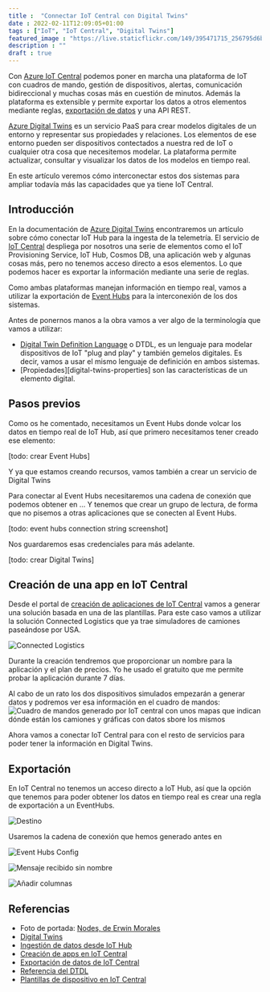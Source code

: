 ```yaml
---
title :  "Connectar IoT Central con Digital Twins"
date : 2022-02-11T12:09:05+01:00
tags : ["IoT", "IoT Central", "Digital Twins"]
featured_image : "https://live.staticflickr.com/149/395471715_256795d6bd_4k.jpg"
description : ""
draft : true
---
```


Con [Azure IoT Central][iot-central] podemos poner en marcha una plataforma de IoT con cuadros de mando, gestión de dispositivos, alertas, comunicación bidireccional y muchas cosas más en cuestión de minutos. Además la plataforma es extensible y permite exportar los datos a otros elementos mediante reglas, [exportación de datos][iot-central-export] y una API REST.

[Azure Digital Twins][digital-twins] es un servicio PaaS para crear modelos digitales de un entorno y representar sus propiedades y relaciones. Los elementos de ese entorno pueden ser dispositivos contectados a nuestra red de IoT o cualquier otra cosa que necesitemos modelar. La plataforma permite actualizar, consultar y visualizar los datos de los modelos en tiempo real.

En este artículo veremos cómo interconectar estos dos sistemas para ampliar todavía más las capacidades que ya tiene IoT Central.

<!--more-->

## Introducción

En la documentación de [Azure Digital Twins][digital-twins-IoT] encontraremos un artículo sobre cómo conectar IoT Hub para la ingesta de la telemetría. El servicio de [IoT Central][iot-central] despliega por nosotros una serie de elementos como el IoT Provisioning Service, IoT Hub, Cosmos DB, una aplicación web y algunas cosas más, pero no tenemos acceso directo a esos elementos. Lo que podemos hacer es exportar la información mediante una serie de reglas.

Como ambas plataformas manejan información en tiempo real, vamos a utilizar la exportación de [Event Hubs][iot-central-eventhubs] para la interconexión de los dos sistemas.

Antes de ponernos manos a la obra vamos a ver algo de la terminología que vamos a utilizar:

* [Digital Twin Definition Language][digital-twins-DTDL] o DTDL, es un lenguaje para modelar dispositivos de IoT "plug and play" y también gemelos digitales. Es decir, vamos a usar el mismo lenguaje de definición en ambos sistemas.
* [Propiedades][digital-twins-properties] son las características de un elemento digital.

## Pasos previos

Como os he comentado, necesitamos un Event Hubs donde volcar los datos en tiempo real de IoT Hub, así que primero necesitamos tener creado ese elemento:

[todo: crear Event Hubs]

Y ya que estamos creando recursos, vamos también a crear un servicio de Digital Twins

Para conectar al Event Hubs necesitaremos una cadena de conexión que podemos obtener en ... Y tenemos que crear un grupo de lectura, de forma que no pisemos a otras aplicaciones que se conecten al Event Hubs.

[todo: event hubs connection string screenshot]

Nos guardaremos esas credenciales para más adelante.

[todo: crear Digital Twins]

## Creación de una app en IoT Central

Desde el portal de [creación de aplicaciones de IoT Central][iot-central-apps] vamos a generar una solución basada en una de las plantillas. Para este caso vamos a utilizar la solución Connected Logistics que ya trae simuladores de camiones paseándose por USA.

![Connected Logistics][iot-central-connected-logistics]

Durante la creación tendremos que proporcionar un nombre para la aplicación y el plan de precios. Yo he usado el gratuito que me permite probar la aplicación durante 7 días.

Al cabo de un rato los dos dispositivos simulados empezarán a generar datos y podremos ver esa información en el cuadro de mandos:
![Cuadro de mandos generado por IoT central con unos mapas que indican dónde están los camiones y gráficas con datos sbore los mismos][iot-central-northwind-traders-dashboard]

Ahora vamos a conectar IoT Central para con el resto de servicios para poder tener la información en Digital Twins.

## Exportación

En IoT Central no tenemos un acceso directo a IoT Hub, así que la opción que tenemos para poder obtener los datos en tiempo real es crear una regla de exportación a un EventHubs.

![Destino][iot-central-export-destination]

Usaremos la cadena de conexión que hemos generado antes en 

![Event Hubs Config][iot-central-export-eh-destination]

![Mensaje recibido sin nombre][event-hub-message-received]

![Añadir columnas][iot-central-export-enrichments]

## Referencias

* Foto de portada: [Nodes, de Erwin Morales][nodes]
* [Digital Twins][digital-twins]
* [Ingestión de datos desde IoT Hub][digital-twins-iot]
* [Creación de apps en IoT Central][iot-central-apps]
* [Exportación de datos de IoT Central][iot-central-export]
* [Referencia del DTDL][digital-twins-DTDL]
* [Plantillas de dispositivo en IoT Central][iot-central-define-device]

[event-hub-message-received]: event-hub-message-received.png "Event Hubs Message Received"
[iot-central-connected-logistics]: iot-central-connected-logistics.png "Ejemplo de creación de aplicación Connected Logistics"
[iot-central-export]: iot-central-export.png "Exportación de datos en IoT Central"
[iot-central-export-destination]: iot-central-export-destination.png "Exportación de datos en IoT Central"
[iot-central-export-eh-destination]: iot-central-export-eh-destination.png "Configuración del destino de datos"
[iot-central-export-enrichments]: iot-central-export-enrichments.png "Enriquecimiento de la exportación de datos"

[iot-central-export-destination]: iot-central-export-destination.png "Tipos de destino en la exportación de datos"
[iot-central-northwind-traders-dashboard]: iot-central-northwind-traders.png "La plantilla Connected Logistics genera una aplicación completa con un cuadro de mandos y dispositivos simulados"



[nodes]: https://www.flickr.com/photos/vonkinder/395471715/in/photolist-AWTXR-5Lpi3F-5Lpihe-5LpimZ-JHHw2H-5LpibD-5LphVx-5LphZ6-5Lpi6x-5LphSD-8vQPz6-9Wmyy6-3bfY2j-5KMs4q-2kiAWtf-ieiThA-b6VsA-idJuuN-4mj5yK-o4Lppi-9r2cT4-5CUbuo-8vQPme-5CUbyw-5fAtT1-9nHwPH-K7iqj7-D97x5L-amq1Ee-oBbUQo-7Vx1me-95scpo-sFf1KG-6WG3Nd-2dRJCmb-dYhGuZ-94QNrU-ePX9j-4gwLuA-PWoezQ-pFVBK3-p2wstK-p2wst4-pY69xc-pFQj6V-pY69sH-pFQj6p-p2twAE-p2wszX-pWauTw

[digital-twins]: https://azure.microsoft.com/en-us/services/digital-twins/#features "Gemelos Digitales"
[digital-twins-DTDL]: https://github.com/Azure/opendigitaltwins-dtdl/blob/master/DTDL/v2/dtdlv2.md "Digital Twin Definition Language"
[digital-twins-iot]: https://docs.microsoft.com/azure/digital-twins/how-to-ingest-iot-hub-data "Ingestion de datos de IoT Hub"
[iot-central]: https://docs.microsoft.com/azure/iot-central/core/overview-iot-central "Azure IoT Central"
[iot-central-apps]: https://apps.azureiotcentral.com/build "Apps de Azure IoT Central"
[iot-central-define-device]: https://docs.microsoft.com/en-us/azure/iot-central/core/howto-set-up-template#create-a-device-template-from-the-device-catalog "Creación de una plantilla de dispositivo"
[iot-central-eventhubs]: https://docs.microsoft.com/en-us/azure/iot-central/core/howto-export-data?tabs=event-hubs%2Cjavascript%2Cconnection-string#set-up-an-export-destination "Exportación a Event Hubs"
[iot-central-export]: https://docs.microsoft.com/azure/iot-central/core/howto-export-data "Exportación de datos"